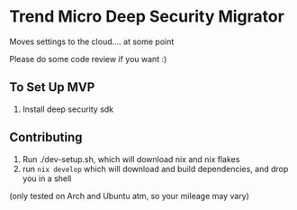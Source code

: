# Trend Micro Deep Security Migrator

Moves settings to the cloud.... at some point

Please do some code review if you want :)

## To Set Up MVP

1. Install deep security sdk

## Contributing

1. Run ./dev-setup.sh, which will download nix and nix flakes
2. run `nix develop` which will download and build dependencies, and drop you in a shell

(only tested on Arch and Ubuntu atm, so your mileage may vary)

